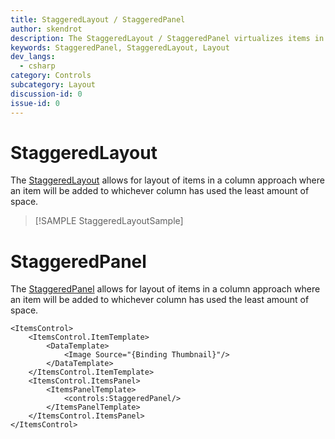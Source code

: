 ```yaml
---
title: StaggeredLayout / StaggeredPanel
author: skendrot
description: The StaggeredLayout / StaggeredPanel virtualizes items in a column approach where an item will be added to whichever column has used the least amount of space.
keywords: StaggeredPanel, StaggeredLayout, Layout
dev_langs:
  - csharp
category: Controls
subcategory: Layout
discussion-id: 0
issue-id: 0
---
```


# StaggeredLayout

The [StaggeredLayout](/dotnet/api/microsoft.toolkit.uwp.ui.controls.staggeredlayout) allows for layout of items in a column approach where an item will be added to whichever column has used the least amount of space.

> [!SAMPLE StaggeredLayoutSample]

# StaggeredPanel

The [StaggeredPanel](/dotnet/api/microsoft.toolkit.uwp.ui.controls.staggeredpanel) allows for layout of items in a column approach where an item will be added to whichever column has used the least amount of space.

```xaml
<ItemsControl>
    <ItemsControl.ItemTemplate>
        <DataTemplate>
            <Image Source="{Binding Thumbnail}"/>
        </DataTemplate>
    </ItemsControl.ItemTemplate>
    <ItemsControl.ItemsPanel>
        <ItemsPanelTemplate>
            <controls:StaggeredPanel/>
        </ItemsPanelTemplate>
    </ItemsControl.ItemsPanel>
</ItemsControl>
```

